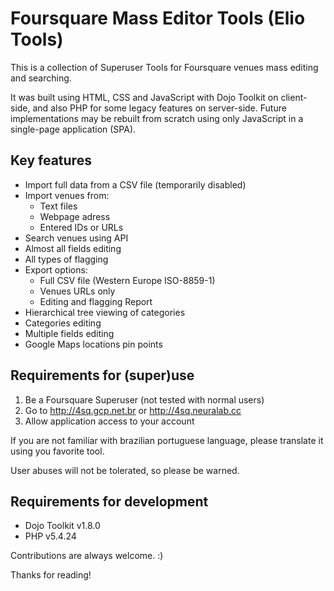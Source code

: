 Foursquare Mass Editor Tools (Elio Tools)
=========================================

This is a collection of Superuser Tools for Foursquare venues mass editing and searching.

It was built using HTML, CSS and JavaScript with Dojo Toolkit on client-side, and also PHP for some legacy features on server-side. Future implementations may be rebuilt from scratch using only JavaScript in a single-page application (SPA).

Key features
------------

* Import full data from a CSV file (temporarily disabled)
* Import venues from:
  * Text files
  * Webpage adress
  * Entered IDs or URLs
* Search venues using API
* Almost all fields editing
* All types of flagging
* Export options:
  * Full CSV file (Western Europe ISO-8859-1)
  * Venues URLs only
  * Editing and flagging Report
* Hierarchical tree viewing of categories
* Categories editing
* Multiple fields editing
* Google Maps locations pin points

Requirements for (super)use
---------------------------

1. Be a Foursquare Superuser (not tested with normal users)
2. Go to http://4sq.gcp.net.br or http://4sq.neuralab.cc
3. Allow application access to your account

If you are not familiar with brazilian portuguese language, please translate it using you favorite tool.

User abuses will not be tolerated, so please be warned.

Requirements for development
----------------------------

* Dojo Toolkit v1.8.0
* PHP v5.4.24

Contributions are always welcome. :)

Thanks for reading!
